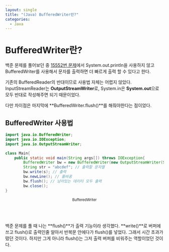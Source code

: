 ```yaml
---
layout: single
title: "(Java) BufferedWriter란?"
categories:
  - Java
---
```


# BufferedWriter란?

백준 문제를 풀어보던 중 [15552번 문제](https://www.acmicpc.net/problem/15552 "백준")에서 System.out.println을 사용하지 않고 BufferedWriter를 사용해서 문자를 출력하면 더 빠르게 출력 할 수 있다고 한다.

기존의 BufferedReader의 반대이므로 사용법 자체는 어렵지 않았다. InputStreamReader는 **OutputStreamWriter**로, System.in은 **System.out**으로 모두 반대로 작성해주면 되기 때문이었다.

다만 차이점은 마지막에 **BufferedWriter.flush()**를 해줘야한다는 점이었다.


## BufferedWriter 사용법


```java
import java.io.BufferedWriter;
import java.io.IOException;
import java.io.OutputStreamWriter;

class Main{
    public static void main(String args[]) throws IOException{
        BufferedWriter bw = new BufferedWriter(new OutputStreamWriter(System.out)); // 선언
        String str = "abcdef"; // 출력할 문자열
        bw.write(s); // 출력
        bw.newLine(); // 줄바꿈
        bw.flush(); // 남아있는 데이터 모두 출력
        bw.close();
}
```

<div style="text-align:center; font-size:0.8em;">BufferedWriter</div>

<br>
<br>
<br>

백준 문제를 풀 때 나는 **flush()**가 출력 기능이라 생각했다. **write()**로 버퍼에 쓰고 flush()로 출력인줄 알아서 반복문 안에다가 flush()를 넣었다. 그래서 시간 초과가 떴던 것이다. 하지만 그게 아니라 flush()는 그저 출력 버퍼를 비워주는 역할이었던 것이다.

